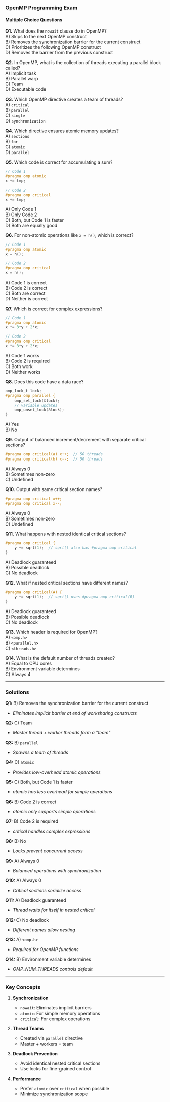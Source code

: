### OpenMP Programming Exam

#### Multiple Choice Questions

**Q1.** What does the `nowait` clause do in OpenMP?  
A) Skips to the next OpenMP construct  
B) Removes the synchronization barrier for the current construct  
C) Prioritizes the following OpenMP construct  
D) Removes the barrier from the previous construct  

**Q2.** In OpenMP, what is the collection of threads executing a parallel block called?  
A) Implicit task  
B) Parallel warp  
C) Team  
D) Executable code  

**Q3.** Which OpenMP directive creates a team of threads?  
A) `critical`  
B) `parallel`  
C) `single`  
D) `synchronization`  

**Q4.** Which directive ensures atomic memory updates?  
A) `sections`  
B) `for`  
C) `atomic`  
D) `parallel`  

**Q5.** Which code is correct for accumulating a sum?  
```c
// Code 1
#pragma omp atomic
x += tmp;

// Code 2 
#pragma omp critical
x += tmp;
```
A) Only Code 1  
B) Only Code 2  
C) Both, but Code 1 is faster  
D) Both are equally good

**Q6.** For non-atomic operations like `x = h()`, which is correct?
```c
// Code 1
#pragma omp atomic
x = h();

// Code 2
#pragma omp critical
x = h();
```
A) Code 1 is correct  
B) Code 2 is correct  
C) Both are correct  
D) Neither is correct

**Q7.** Which is correct for complex expressions?
```c
// Code 1
#pragma omp atomic
x *= 3*y + 2*x;

// Code 2
#pragma omp critical
x *= 3*y + 2*x;
```
A) Code 1 works  
B) Code 2 is required  
C) Both work  
D) Neither works

**Q8.** Does this code have a data race?
```c
omp_lock_t lock;
#pragma omp parallel {
    omp_set_lock(&lock);
    // variable updates
    omp_unset_lock(&lock);
}
```
A) Yes  
B) No

**Q9.** Output of balanced increment/decrement with separate critical sections?
```c
#pragma omp critical(a) x++;  // 50 threads
#pragma omp critical(b) x--;  // 50 threads
```
A) Always 0  
B) Sometimes non-zero  
C) Undefined

**Q10.** Output with same critical section names?
```c
#pragma omp critical x++; 
#pragma omp critical x--;
```
A) Always 0  
B) Sometimes non-zero  
C) Undefined

**Q11.** What happens with nested identical critical sections?
```c
#pragma omp critical {
    y += sqrt(1);  // sqrt() also has #pragma omp critical
}
```
A) Deadlock guaranteed  
B) Possible deadlock  
C) No deadlock

**Q12.** What if nested critical sections have different names?
```c
#pragma omp critical(A) {
    y += sqrt(1);  // sqrt() uses #pragma omp critical(B)
}
```
A) Deadlock guaranteed  
B) Possible deadlock  
C) No deadlock

**Q13.** Which header is required for OpenMP?  
A) `<omp.h>`  
B) `<parallel.h>`  
C) `<threads.h>`

**Q14.** What is the default number of threads created?  
A) Equal to CPU cores  
B) Environment variable determines  
C) Always 4

---

### Solutions

**Q1:** B) Removes the synchronization barrier for the current construct
- *Eliminates implicit barrier at end of worksharing constructs*

**Q2:** C) Team
- *Master thread + worker threads form a "team"*

**Q3:** B) `parallel`
- *Spawns a team of threads*

**Q4:** C) `atomic`
- *Provides low-overhead atomic operations*

**Q5:** C) Both, but Code 1 is faster
- *atomic has less overhead for simple operations*

**Q6:** B) Code 2 is correct
- *atomic only supports simple operations*

**Q7:** B) Code 2 is required
- *critical handles complex expressions*

**Q8:** B) No
- *Locks prevent concurrent access*

**Q9:** A) Always 0
- *Balanced operations with synchronization*

**Q10:** A) Always 0
- *Critical sections serialize access*

**Q11:** A) Deadlock guaranteed
- *Thread waits for itself in nested critical*

**Q12:** C) No deadlock
- *Different names allow nesting*

**Q13:** A) `<omp.h>`
- *Required for OpenMP functions*

**Q14:** B) Environment variable determines
- *OMP_NUM_THREADS controls default*

---

### Key Concepts
1. **Synchronization**
    - `nowait`: Eliminates implicit barriers
    - `atomic`: For simple memory operations
    - `critical`: For complex operations

2. **Thread Teams**
    - Created via `parallel` directive
    - Master + workers = team

3. **Deadlock Prevention**
    - Avoid identical nested critical sections
    - Use locks for fine-grained control

4. **Performance**
    - Prefer `atomic` over `critical` when possible
    - Minimize synchronization scope